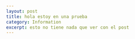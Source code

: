 ```yaml
---
layout: post
title: hola estoy en una prueba
category: Information
excerpt: esto no tiene nada que ver con el post
---
```

